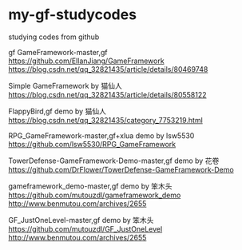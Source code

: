 # my-gf-studycodes
 studying codes from github

gf
GameFramework-master,gf
https://github.com/EllanJiang/GameFramework
https://blog.csdn.net/qq_32821435/article/details/80469748

Simple GameFramework by 猫仙人
https://blog.csdn.net/qq_32821435/article/details/80558122

FlappyBird,gf demo by 猫仙人
https://blog.csdn.net/qq_32821435/category_7753219.html

RPG_GameFramework-master,gf+xlua demo by lsw5530
https://github.com/lsw5530/RPG_GameFramework

TowerDefense-GameFramework-Demo-master,gf demo by 花卷
https://github.com/DrFlower/TowerDefense-GameFramework-Demo

gameframework_demo-master,gf demo by 笨木头
https://github.com/mutouzdl/gameframework_demo
http://www.benmutou.com/archives/2655

GF_JustOneLevel-master,gf demo by 笨木头
https://github.com/mutouzdl/GF_JustOneLevel
http://www.benmutou.com/archives/2655